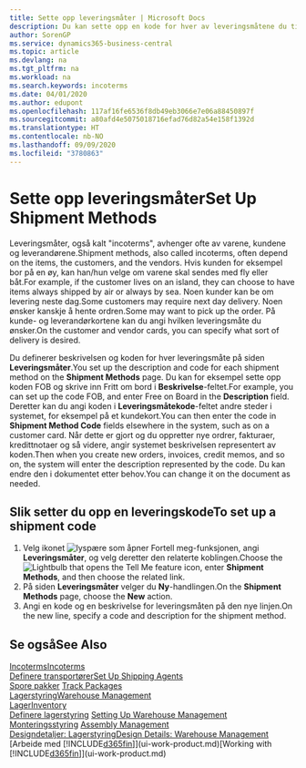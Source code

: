 ```yaml
---
title: Sette opp leveringsmåter | Microsoft Docs
description: Du kan sette opp en kode for hver av leveringsmåtene du tilbyr, og angi informasjon om dem.
author: SorenGP
ms.service: dynamics365-business-central
ms.topic: article
ms.devlang: na
ms.tgt_pltfrm: na
ms.workload: na
ms.search.keywords: incoterms
ms.date: 04/01/2020
ms.author: edupont
ms.openlocfilehash: 117af16fe6536f8db49eb3066e7e06a88450897f
ms.sourcegitcommit: a80afd4e5075018716efad76d82a54e158f1392d
ms.translationtype: HT
ms.contentlocale: nb-NO
ms.lasthandoff: 09/09/2020
ms.locfileid: "3780863"
---
```

# <a name="set-up-shipment-methods"></a><span data-ttu-id="3e7ed-103">Sette opp leveringsmåter</span><span class="sxs-lookup"><span data-stu-id="3e7ed-103">Set Up Shipment Methods</span></span>
<span data-ttu-id="3e7ed-104">Leveringsmåter, også kalt "incoterms", avhenger ofte av varene, kundene og leverandørene.</span><span class="sxs-lookup"><span data-stu-id="3e7ed-104">Shipment methods, also called incoterms, often depend on the items, the customers, and the vendors.</span></span> <span data-ttu-id="3e7ed-105">Hvis kunden for eksempel bor på en øy, kan han/hun velge om varene skal sendes med fly eller båt.</span><span class="sxs-lookup"><span data-stu-id="3e7ed-105">For example, if the customer lives on an island, they can choose to have items always shipped by air or always by sea.</span></span> <span data-ttu-id="3e7ed-106">Noen kunder kan be om levering neste dag.</span><span class="sxs-lookup"><span data-stu-id="3e7ed-106">Some customers may require next day delivery.</span></span> <span data-ttu-id="3e7ed-107">Noen ønsker kanskje å hente ordren.</span><span class="sxs-lookup"><span data-stu-id="3e7ed-107">Some may want to pick up the order.</span></span> <span data-ttu-id="3e7ed-108">På kunde- og leverandørkortene kan du angi hvilken leveringsmåte du ønsker.</span><span class="sxs-lookup"><span data-stu-id="3e7ed-108">On the customer and vendor cards, you can specify what sort of delivery is desired.</span></span>

<span data-ttu-id="3e7ed-109">Du definerer beskrivelsen og koden for hver leveringsmåte på siden **Leveringsmåter**.</span><span class="sxs-lookup"><span data-stu-id="3e7ed-109">You set up the description and code for each shipment method on the **Shipment Methods** page.</span></span> <span data-ttu-id="3e7ed-110">Du kan for eksempel sette opp koden FOB og skrive inn Fritt om bord i **Beskrivelse**-feltet.</span><span class="sxs-lookup"><span data-stu-id="3e7ed-110">For example, you can set up the code FOB, and enter Free on Board in the **Description** field.</span></span> <span data-ttu-id="3e7ed-111">Deretter kan du angi koden i **Leveringsmåtekode**-feltet andre steder i systemet, for eksempel på et kundekort.</span><span class="sxs-lookup"><span data-stu-id="3e7ed-111">You can then enter the code in **Shipment Method Code** fields elsewhere in the system, such as on a customer card.</span></span> <span data-ttu-id="3e7ed-112">Når dette er gjort og du oppretter nye ordrer, fakturaer, kredittnotaer og så videre, angir systemet beskrivelsen representert av koden.</span><span class="sxs-lookup"><span data-stu-id="3e7ed-112">Then when you create new orders, invoices, credit memos, and so on, the system will enter the description represented by the code.</span></span> <span data-ttu-id="3e7ed-113">Du kan endre den i dokumentet etter behov.</span><span class="sxs-lookup"><span data-stu-id="3e7ed-113">You can change it on the document as needed.</span></span>

## <a name="to-set-up-a-shipment-code"></a><span data-ttu-id="3e7ed-114">Slik setter du opp en leveringskode</span><span class="sxs-lookup"><span data-stu-id="3e7ed-114">To set up a shipment code</span></span>
1. <span data-ttu-id="3e7ed-115">Velg ikonet ![lyspære som åpner Fortell meg-funksjonen](media/ui-search/search_small.png "Fortell hva du vil gjøre"), angi **Leveringsmåter**, og velg deretter den relaterte koblingen.</span><span class="sxs-lookup"><span data-stu-id="3e7ed-115">Choose the ![Lightbulb that opens the Tell Me feature](media/ui-search/search_small.png "Tell me what you want to do") icon, enter **Shipment Methods**, and then choose the related link.</span></span>
2. <span data-ttu-id="3e7ed-116">På siden **Leveringsmåter** velger du **Ny**-handlingen.</span><span class="sxs-lookup"><span data-stu-id="3e7ed-116">On the **Shipment Methods** page, choose the **New** action.</span></span>
3. <span data-ttu-id="3e7ed-117">Angi en kode og en beskrivelse for leveringsmåten på den nye linjen.</span><span class="sxs-lookup"><span data-stu-id="3e7ed-117">On the new line, specify a code and description for the shipment method.</span></span>

## <a name="see-also"></a><span data-ttu-id="3e7ed-118">Se også</span><span class="sxs-lookup"><span data-stu-id="3e7ed-118">See Also</span></span>
[<span data-ttu-id="3e7ed-119">Incoterms</span><span class="sxs-lookup"><span data-stu-id="3e7ed-119">Incoterms</span></span>](https://iccwbo.org/resources-for-business/incoterms-rules)  
[<span data-ttu-id="3e7ed-120">Definere transportører</span><span class="sxs-lookup"><span data-stu-id="3e7ed-120">Set Up Shipping Agents</span></span>](sales-how-to-set-up-shipping-agents.md)  
<span data-ttu-id="3e7ed-121">[Spore pakker](sales-how-track-packages.md)  </span><span class="sxs-lookup"><span data-stu-id="3e7ed-121">[Track Packages](sales-how-track-packages.md)  </span></span>  
[<span data-ttu-id="3e7ed-122">Lagerstyring</span><span class="sxs-lookup"><span data-stu-id="3e7ed-122">Warehouse Management</span></span>](warehouse-manage-warehouse.md)  
[<span data-ttu-id="3e7ed-123">Lager</span><span class="sxs-lookup"><span data-stu-id="3e7ed-123">Inventory</span></span>](inventory-manage-inventory.md)  
<span data-ttu-id="3e7ed-124">[Definere lagerstyring](warehouse-setup-warehouse.md)   </span><span class="sxs-lookup"><span data-stu-id="3e7ed-124">[Setting Up Warehouse Management](warehouse-setup-warehouse.md)   </span></span>  
<span data-ttu-id="3e7ed-125">[Monteringsstyring](assembly-assemble-items.md)  </span><span class="sxs-lookup"><span data-stu-id="3e7ed-125">[Assembly Management](assembly-assemble-items.md)  </span></span>  
[<span data-ttu-id="3e7ed-126">Designdetaljer: Lagerstyring</span><span class="sxs-lookup"><span data-stu-id="3e7ed-126">Design Details: Warehouse Management</span></span>](design-details-warehouse-management.md)  
<span data-ttu-id="3e7ed-127">[Arbeide med [!INCLUDE[d365fin](includes/d365fin_md.md)]](ui-work-product.md)</span><span class="sxs-lookup"><span data-stu-id="3e7ed-127">[Working with [!INCLUDE[d365fin](includes/d365fin_md.md)]](ui-work-product.md)</span></span>  
